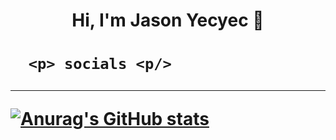 
  <h1 align="center"> Hi, I'm Jason Yecyec 👋<h1/>

      <p> socials <p/>
---
[![Anurag's GitHub stats](https://github-readme-stats.vercel.app/api?username=Jasonyecyec&show_icons=true)](https://github.com/Jasonyecyec/github-readme-stats)
          
